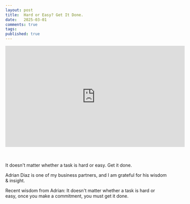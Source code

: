 ```yaml
---
layout: post
title:  Hard or Easy? Get It Done.
date:   2025-03-01
comments: true
tags: 
published: true
---
```

 
<div class="video-container"> 
<iframe width="560" height="315" src="https://www.youtube.com/embed/KF1v9JdUgq4?si=MVXMjUVc8GXrbXTp" title="YouTube video player" frameborder="0" allow="accelerometer; autoplay; clipboard-write; encrypted-media; gyroscope; picture-in-picture; web-share" referrerpolicy="strict-origin-when-cross-origin" allowfullscreen></iframe>
</div>
<br/>&nbsp;

It doesn't matter whether a task is hard or easy. Get it done.

<!--more-->

Adrian Diaz is one of my business partners, and I am grateful for his wisdom & insight. 

Recent wisdom from Adrian: It doesn't matter whether a task is hard or easy, once you make a commitment, you must get it done.

